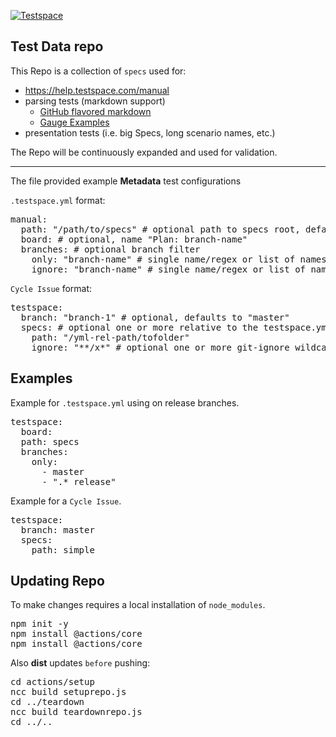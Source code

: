 [![Testspace](https://www.testspace.com/img/Testspace.png)](https://www.testspace.com)


## Test Data repo 

This Repo is a collection of `specs` used for:
  * https://help.testspace.com/manual
  * parsing tests (markdown support)
    * [GitHub flavored markdown](https://help.github.com/en/articles/basic-writing-and-formatting-syntax)
    * [Gauge Examples](https://github.com/getgauge-examples)
  * presentation tests (i.e. big Specs, long scenario names, etc.) 

The Repo will be continuously expanded and used for validation.

---

The file provided example **Metadata** test configurations

`.testspace.yml` format:

<pre>
manual:
  path: "/path/to/specs" # optional path to specs root, defaults to "specs"
  board: # optional, name "Plan: branch-name"
  branches: # optional branch filter
    only: "branch-name" # single name/regex or list of names. 
    ignore: "branch-name" # single name/regex or list of names. 
</pre>

`Cycle Issue` format:
<pre>
testspace:
  branch: "branch-1" # optional, defaults to "master"
  specs: # optional one or more relative to the testspace.yml "path" sub-paths
    path: "/yml-rel-path/tofolder"
    ignore: "**/x*" # optional one or more git-ignore wildcard patterns
</pre>

## Examples
 
Example for `.testspace.yml` using on release branches. 

<pre>
testspace:
  board:
  path: specs
  branches:
    only: 
      - master
      - ".*_release"
</pre>

Example for a `Cycle Issue`.

<pre>
testspace:
  branch: master 
  specs: 
    path: simple
</pre>
 
## Updating Repo
To make changes requires a local installation of `node_modules`.  

<pre>
npm init -y
npm install @actions/core
npm install @actions/core
</pre>

Also **dist** updates `before` pushing:

<pre>
cd actions/setup
ncc build setuprepo.js
cd ../teardown
ncc build teardownrepo.js
cd ../..
</pre>


